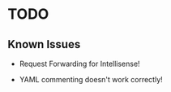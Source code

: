 # TODO

## Known Issues

- Request Forwarding for Intellisense!

- YAML commenting doesn't work correctly!
